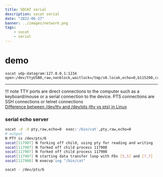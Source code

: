 ```yaml
---
title: SOCAT serial
description: socat serial
date: "2022-06-27"
banner: ../images/network.png
tags:
    - socat
    - serial
---
```


# demo

```
socat udp-datagram:127.0.0.1:1234 open:/dev/ttyUSB0,raw,nonblock,waitlock=/tmp/s0.locak,echo=0,b115200,crnl
```

---

!!! note
    TTY ports are direct connections to the computer such as a keyboard/mouse or a serial connection to the device. PTS connections are SSH connections or telnet connections  
    [Difference between /dev/tty and /dev/pts (tty vs pts) in Linux](https://www.golinuxcloud.com/difference-between-pty-vs-tty-vs-pts-linux/)
     
### serial echo server
```bash title="server"
socat -d -d pty,raw,echo=0  exec:'/bin/cat',pty,raw,echo=0
# output
N PTY is /dev/pts/6
socat[117907] N forking off child, using pty for reading and writing
socat[117907] N forked off child process 117908
socat[117907] N forked off child process 117908
socat[117907] N starting data transfer loop with FDs [5,5] and [7,7]
socat[117908] N execvp'ing "/bin/cat"
```

```bash title="client"
socat - /dev/pts/6
```
